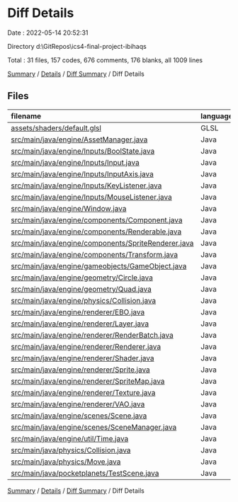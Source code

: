 # Diff Details

Date : 2022-05-14 20:52:31

Directory d:\GitRepos\ics4-final-project-ibihaqs

Total : 31 files,  157 codes, 676 comments, 176 blanks, all 1009 lines

[Summary](results.md) / [Details](details.md) / [Diff Summary](diff.md) / Diff Details

## Files
| filename | language | code | comment | blank | total |
| :--- | :--- | ---: | ---: | ---: | ---: |
| [assets/shaders/default.glsl](/assets/shaders/default.glsl) | GLSL | -4 | 0 | 2 | -2 |
| [src/main/java/engine/AssetManager.java](/src/main/java/engine/AssetManager.java) | Java | 15 | 18 | 8 | 41 |
| [src/main/java/engine/Inputs/BoolState.java](/src/main/java/engine/Inputs/BoolState.java) | Java | -2 | 34 | 0 | 32 |
| [src/main/java/engine/Inputs/Input.java](/src/main/java/engine/Inputs/Input.java) | Java | -1 | 49 | 1 | 49 |
| [src/main/java/engine/Inputs/InputAxis.java](/src/main/java/engine/Inputs/InputAxis.java) | Java | 13 | 84 | 1 | 98 |
| [src/main/java/engine/Inputs/KeyListener.java](/src/main/java/engine/Inputs/KeyListener.java) | Java | -5 | 55 | -2 | 48 |
| [src/main/java/engine/Inputs/MouseListener.java](/src/main/java/engine/Inputs/MouseListener.java) | Java | -5 | 62 | 3 | 60 |
| [src/main/java/engine/Window.java](/src/main/java/engine/Window.java) | Java | 36 | -3 | 9 | 42 |
| [src/main/java/engine/components/Component.java](/src/main/java/engine/components/Component.java) | Java | 0 | 3 | 0 | 3 |
| [src/main/java/engine/components/Renderable.java](/src/main/java/engine/components/Renderable.java) | Java | 4 | 0 | 3 | 7 |
| [src/main/java/engine/components/SpriteRenderer.java](/src/main/java/engine/components/SpriteRenderer.java) | Java | 1 | 8 | -3 | 6 |
| [src/main/java/engine/components/Transform.java](/src/main/java/engine/components/Transform.java) | Java | 2 | 0 | 1 | 3 |
| [src/main/java/engine/gameobjects/GameObject.java](/src/main/java/engine/gameobjects/GameObject.java) | Java | 0 | 36 | -4 | 32 |
| [src/main/java/engine/geometry/Circle.java](/src/main/java/engine/geometry/Circle.java) | Java | 25 | 28 | 29 | 82 |
| [src/main/java/engine/geometry/Quad.java](/src/main/java/engine/geometry/Quad.java) | Java | 13 | 22 | 27 | 62 |
| [src/main/java/engine/physics/Collision.java](/src/main/java/engine/physics/Collision.java) | Java | -58 | 58 | 0 | 0 |
| [src/main/java/engine/renderer/EBO.java](/src/main/java/engine/renderer/EBO.java) | Java | -1 | 0 | 0 | -1 |
| [src/main/java/engine/renderer/Layer.java](/src/main/java/engine/renderer/Layer.java) | Java | 8 | 10 | 4 | 22 |
| [src/main/java/engine/renderer/RenderBatch.java](/src/main/java/engine/renderer/RenderBatch.java) | Java | 14 | 3 | 8 | 25 |
| [src/main/java/engine/renderer/Renderer.java](/src/main/java/engine/renderer/Renderer.java) | Java | 11 | 3 | 1 | 15 |
| [src/main/java/engine/renderer/Shader.java](/src/main/java/engine/renderer/Shader.java) | Java | -10 | 0 | -2 | -12 |
| [src/main/java/engine/renderer/Sprite.java](/src/main/java/engine/renderer/Sprite.java) | Java | 0 | 17 | 1 | 18 |
| [src/main/java/engine/renderer/SpriteMap.java](/src/main/java/engine/renderer/SpriteMap.java) | Java | 0 | 29 | 0 | 29 |
| [src/main/java/engine/renderer/Texture.java](/src/main/java/engine/renderer/Texture.java) | Java | 0 | 41 | 1 | 42 |
| [src/main/java/engine/renderer/VAO.java](/src/main/java/engine/renderer/VAO.java) | Java | 1 | 3 | 1 | 5 |
| [src/main/java/engine/scenes/Scene.java](/src/main/java/engine/scenes/Scene.java) | Java | -1 | 0 | 0 | -1 |
| [src/main/java/engine/scenes/SceneManager.java](/src/main/java/engine/scenes/SceneManager.java) | Java | 2 | 0 | 1 | 3 |
| [src/main/java/engine/util/Time.java](/src/main/java/engine/util/Time.java) | Java | 0 | 11 | 1 | 12 |
| [src/main/java/physics/Collision.java](/src/main/java/physics/Collision.java) | Java | 59 | 51 | 32 | 142 |
| [src/main/java/physics/Move.java](/src/main/java/physics/Move.java) | Java | 40 | 29 | 47 | 116 |
| [src/main/java/pocketplanets/TestScene.java](/src/main/java/pocketplanets/TestScene.java) | Java | 0 | 25 | 6 | 31 |

[Summary](results.md) / [Details](details.md) / [Diff Summary](diff.md) / Diff Details